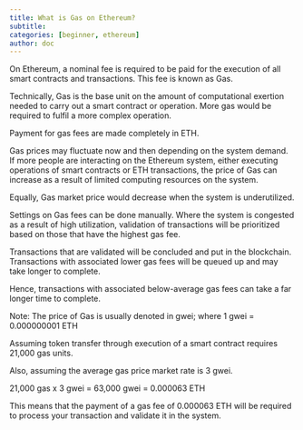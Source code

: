 ```yaml
---
title: What is Gas on Ethereum?
subtitle: 
categories: [beginner, ethereum]
author: doc
---
```


On Ethereum, a nominal fee is required to be paid for the execution of all smart contracts and transactions. This fee is known as Gas. 

Technically, Gas is the base unit on the amount of computational exertion needed to carry out a smart contract or operation. More gas would be required to fulfil a more complex operation. 

Payment for gas fees are made completely in ETH.

Gas prices may fluctuate now and then depending on the system demand. If more people are interacting on the Ethereum system, either executing operations of smart contracts or ETH transactions, the price of Gas can increase as a result of limited computing resources on the system. 

Equally, Gas market price would decrease when the system is underutilized.

Settings on Gas fees can be done manually. Where the system is congested as a result of high utilization, validation of transactions will be prioritized based on those that have the highest gas fee. 

Transactions that are validated will be concluded and put in the blockchain. Transactions with associated lower gas fees will be queued up and may take longer to complete.

Hence, transactions with associated below-average gas fees can take a far longer time to complete.

Note: The price of Gas is usually denoted in gwei; where 1 gwei = 0.000000001 ETH

Assuming token transfer through execution of a smart contract requires 21,000 gas units.

Also, assuming the average gas price market rate is 3 gwei.

21,000 gas x 3 gwei = 63,000 gwei = 0.000063 ETH

This means that the payment of a gas fee of 0.000063 ETH will be required to process your transaction and validate it in the system.
